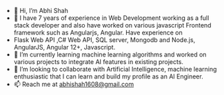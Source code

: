 - 👋 Hi, I’m Abhi Shah
- 👀 I have 7 years of experience in Web Development working as a full stack developer and also have worked on various javascript Frontend framework such as Angularjs, Angular. Have experience on
- Flask Web API ,C# Web API, SQL server, Mongodb and Node.js, AngularJS, Angular 12+, Javascript. 
- 🌱 I’m currently learning machine learning algorithms and worked on various projects to integrate AI features in existing projects.
- 💞️ I’m looking to collaborate with Artificial Intelligence, machine learning enthusiastic that I can learn and build my profile as an AI Engineer.   
- 📫 Reach me at abhishah1608@gmail.com

<!---
abhishah1608/abhishah1608 is a ✨ special ✨ repository because its `README.md` (this file) appears on your GitHub profile.
You can click the Preview link to take a look at your changes.
--->
